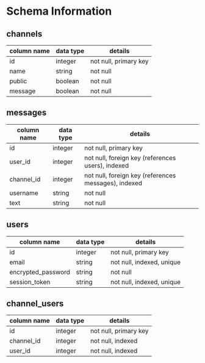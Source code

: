 # Schema Information

## channels
column name | data type | details
------------|-----------|-----------------------
id          | integer   | not null, primary key
name        | string    | not null
public      | boolean   | not null
message     | boolean   | not null

## messages
column name | data type | details
------------|-----------|-----------------------
id          | integer   | not null, primary key
user_id     | integer   | not null, foreign key (references users), indexed
channel_id  | integer   | not null, foreign key (references messages), indexed
username    | string    | not null
text        | string    | not null 

## users
column name       | data type | details
----------------  |-----------|-----------------------
id                | integer   | not null, primary key
email             | string    | not null, indexed, unique
encrypted_password| string    | not null
session_token     | string    | not null, indexed, unique

## channel_users
column name       | data type | details
----------------  |-----------|-----------------------
id                | integer   | not null, primary key
channel_id        | integer   | not null, indexed
user_id           | integer   | not null, indexed